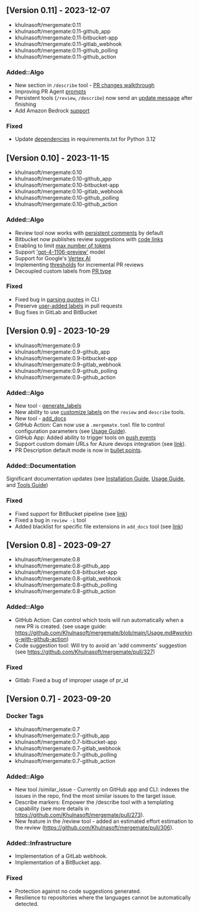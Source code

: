 ## [Version 0.11] - 2023-12-07
- khulnasoft/mergemate:0.11
- khulnasoft/mergemate:0.11-github_app
- khulnasoft/mergemate:0.11-bitbucket-app
- khulnasoft/mergemate:0.11-gitlab_webhook
- khulnasoft/mergemate:0.11-github_polling
- khulnasoft/mergemate:0.11-github_action

### Added::Algo
- New section in `/describe` tool - [PR changes walkthrough](https://github.com/Khulnasoft/mergemate/pull/509)
- Improving PR Agent [prompts](https://github.com/Khulnasoft/mergemate/pull/501)
- Persistent tools (`/review`, `/describe`) now send an [update message](https://github.com/Khulnasoft/mergemate/pull/499) after finishing
- Add Amazon Bedrock [support](https://github.com/Khulnasoft/mergemate/pull/483)

### Fixed
- Update [dependencies](https://github.com/Khulnasoft/mergemate/pull/503) in requirements.txt for Python 3.12


## [Version 0.10] - 2023-11-15
- khulnasoft/mergemate:0.10
- khulnasoft/mergemate:0.10-github_app
- khulnasoft/mergemate:0.10-bitbucket-app
- khulnasoft/mergemate:0.10-gitlab_webhook
- khulnasoft/mergemate:0.10-github_polling
- khulnasoft/mergemate:0.10-github_action

### Added::Algo
- Review tool now works with [persistent comments](https://github.com/Khulnasoft/mergemate/pull/451) by default
- Bitbucket now publishes review suggestions with [code links](https://github.com/Khulnasoft/mergemate/pull/428)
- Enabling to limit [max number of tokens](https://github.com/Khulnasoft/mergemate/pull/437/files)
- Support ['gpt-4-1106-preview'](https://github.com/Khulnasoft/mergemate/pull/437/files) model
- Support for Google's [Vertex AI](https://github.com/Khulnasoft/mergemate/pull/436)
- Implementing [thresholds](https://github.com/Khulnasoft/mergemate/pull/423) for incremental PR reviews
- Decoupled custom labels from [PR type](https://github.com/Khulnasoft/mergemate/pull/431)

### Fixed
- Fixed bug in [parsing quotes](https://github.com/Khulnasoft/mergemate/pull/446) in CLI
- Preserve [user-added labels](https://github.com/Khulnasoft/mergemate/pull/433) in pull requests
- Bug fixes in GitLab and BitBucket

## [Version 0.9] - 2023-10-29
- khulnasoft/mergemate:0.9
- khulnasoft/mergemate:0.9-github_app
- khulnasoft/mergemate:0.9-bitbucket-app
- khulnasoft/mergemate:0.9-gitlab_webhook
- khulnasoft/mergemate:0.9-github_polling
- khulnasoft/mergemate:0.9-github_action

### Added::Algo
- New tool - [generate_labels](https://github.com/Khulnasoft/mergemate/blob/main/docs/GENERATE_CUSTOM_LABELS.md)
- New ability to use [customize labels](https://github.com/Khulnasoft/mergemate/blob/main/docs/GENERATE_CUSTOM_LABELS.md#how-to-enable-custom-labels) on the `review` and `describe` tools.
- New tool - [add_docs](https://github.com/Khulnasoft/mergemate/blob/main/docs/ADD_DOCUMENTATION.md)
- GitHub Action: Can now use a `.mergemate.toml` file to control configuration parameters (see [Usage Guide](./Usage.md#working-with-github-action)).
- GitHub App: Added ability to trigger tools on [push events](https://github.com/Khulnasoft/mergemate/blob/main/Usage.md#github-app-automatic-tools-for-new-code-pr-push)
- Support custom domain URLs for Azure devops integration (see [link](https://github.com/Khulnasoft/mergemate/pull/381)).
- PR Description default mode is now in [bullet points](https://github.com/Khulnasoft/mergemate/blob/main/mergemate/settings/configuration.toml#L35).

### Added::Documentation
Significant documentation updates (see [Installation Guide](https://github.com/Khulnasoft/mergemate/blob/main/INSTALL.md), [Usage Guide](https://github.com/Khulnasoft/mergemate/blob/main/Usage.md), and [Tools Guide](https://github.com/Khulnasoft/mergemate/blob/main/docs/TOOLS_GUIDE.md))

### Fixed
- Fixed support for BitBucket pipeline (see [link](https://github.com/Khulnasoft/mergemate/pull/386))
- Fixed a bug in `review -i` tool
- Added blacklist for specific file extensions in `add_docs` tool (see [link](https://github.com/Khulnasoft/mergemate/pull/385/))

## [Version 0.8] - 2023-09-27
- khulnasoft/mergemate:0.8
- khulnasoft/mergemate:0.8-github_app
- khulnasoft/mergemate:0.8-bitbucket-app
- khulnasoft/mergemate:0.8-gitlab_webhook
- khulnasoft/mergemate:0.8-github_polling
- khulnasoft/mergemate:0.8-github_action

### Added::Algo
- GitHub Action: Can control which tools will run automatically when a new PR is created. (see usage guide: https://github.com/Khulnasoft/mergemate/blob/main/Usage.md#working-with-github-action)
- Code suggestion tool: Will try to avoid an 'add comments' suggestion  (see https://github.com/Khulnasoft/mergemate/pull/327)

### Fixed
- Gitlab: Fixed a bug of improper usage of pr_id


## [Version 0.7] - 2023-09-20

### Docker Tags
- khulnasoft/mergemate:0.7
- khulnasoft/mergemate:0.7-github_app
- khulnasoft/mergemate:0.7-bitbucket-app
- khulnasoft/mergemate:0.7-gitlab_webhook
- khulnasoft/mergemate:0.7-github_polling
- khulnasoft/mergemate:0.7-github_action
 
### Added::Algo
- New tool /similar_issue - Currently on GitHub app and CLI: indexes the issues in the repo, find the most similar issues to the target issue.
- Describe markers: Empower the /describe tool with a templating capability (see more details in https://github.com/Khulnasoft/mergemate/pull/273).
- New feature in the /review tool - added an estimated effort estimation to the review (https://github.com/Khulnasoft/mergemate/pull/306).

### Added::Infrastructure
- Implementation of a GitLab webhook.
- Implementation of a BitBucket app.

### Fixed
- Protection against no code suggestions generated.
- Resilience to repositories where the languages cannot be automatically detected.
